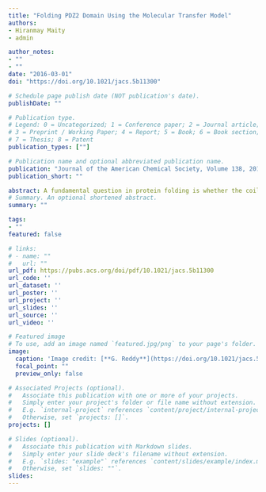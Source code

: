 ```yaml
---
title: "Folding PDZ2 Domain Using the Molecular Transfer Model"
authors:
- Hiranmay Maity
- admin

author_notes:
- ""
- ""
date: "2016-03-01"
doi: "https://doi.org/10.1021/jacs.5b11300"

# Schedule page publish date (NOT publication's date).
publishDate: ""

# Publication type.
# Legend: 0 = Uncategorized; 1 = Conference paper; 2 = Journal article;
# 3 = Preprint / Working Paper; 4 = Report; 5 = Book; 6 = Book section;
# 7 = Thesis; 8 = Patent
publication_types: [""]

# Publication name and optional abbreviated publication name.
publication: "Journal of the American Chemical Society, Volume 138, 2016, Pages 2609-2616"
publication_short: ""

abstract: A fundamental question in protein folding is whether the coil to globule collapse transition occurs during the initial stages of folding (burst phase) or simultaneously with the protein folding transition. Single molecule fluorescence resonance energy transfer (FRET) and small-angle X-ray scattering (SAXS) experiments disagree on whether Protein L collapse transition occurs during the burst phase of folding. We study Protein L folding using a coarse-grained model and molecular dynamics simulations. The collapse transition in Protein L is found to be concomitant with the folding transition. In the burst phase of folding, we find that FRET experiments overestimate radius of gyration, Rg, of the protein due to the application of Gaussian polymer chain end-to-end distribution to extract Rg from the FRET efficiency. FRET experiments estimate ≈6 Å decrease in Rg when the actual decrease is ≈3 Å on guanidinium chloride denaturant dilution from 7.5 to 1 M, thereby suggesting pronounced compaction in the protein dimensions in the burst phase. The ≈3 Å decrease is close to the statistical uncertainties of the Rg data measured from SAXS experiments, which suggest no compaction, leading to a disagreement with the FRET experiments. The transition-state ensemble (TSE) structures in Protein L folding are globular and extensive in agreement with the Ψ-analysis experiments. The results support the hypothesis that the TSE of single domain proteins depends on protein topology and is not stabilized by local interactions alone.
# Summary. An optional shortened abstract.
summary: ""

tags:
- ""
featured: false

# links:
# - name: ""
#   url: ""
url_pdf: https://pubs.acs.org/doi/pdf/10.1021/jacs.5b11300
url_code: ''
url_dataset: ''
url_poster: ''
url_project: ''
url_slides: ''
url_source: ''
url_video: ''

# Featured image
# To use, add an image named `featured.jpg/png` to your page's folder. 
image:
  caption: 'Image credit: [**G. Reddy**](https://doi.org/10.1021/jacs.5b11300)'
  focal_point: ""
  preview_only: false

# Associated Projects (optional).
#   Associate this publication with one or more of your projects.
#   Simply enter your project's folder or file name without extension.
#   E.g. `internal-project` references `content/project/internal-project/index.md`.
#   Otherwise, set `projects: []`.
projects: []

# Slides (optional).
#   Associate this publication with Markdown slides.
#   Simply enter your slide deck's filename without extension.
#   E.g. `slides: "example"` references `content/slides/example/index.md`.
#   Otherwise, set `slides: ""`.
slides:
---
```

